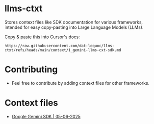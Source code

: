 # llms-ctxt

Stores context files like SDK documentation for various frameworks, intended for easy copy-pasting into Large Language Models (LLMs).


Copy & paste this into Cursor's docs:
```
https://raw.githubusercontent.com/dat-lequoc/llms-ctxt/refs/heads/main/context/1_gemini-llms-cxt-sdk.md
```

# Contributing

- Feel free to contribute by adding context files for other frameworks.

# Context files

- [Google Gemini SDK | 05-06-2025](./context/1_gemini-llms-cxt-sdk.md)


